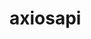 <!--
 * @Description: In User Settings Edit
 * @Author: your name
 * @Date: 2019-09-06 13:52:20
 * @LastEditTime: 2019-09-06 14:51:12
 * @LastEditors: Please set LastEditors
 -->
# axiosapi

